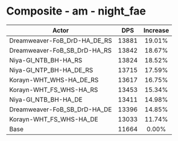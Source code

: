 # Composite - am - night_fae
| Actor | DPS | Increase |
|---|:---:|:---:|
|Dreamweaver-FoB_DrD-HA_DE_RS|13881|19.01%|
|Dreamweaver-FoB_SB_DrD-HA_RS|13842|18.67%|
|Niya-GI_NTB_BH-HA_RS|13824|18.52%|
|Niya-GI_NTP_BH-HA_DE_RS|13715|17.59%|
|Korayn-WHT_WHS-HA_DE_RS|13617|16.75%|
|Korayn-WHT_FS_WHS-HA_RS|13453|15.34%|
|Niya-GI_NTB_BH-HA_DE|13411|14.98%|
|Dreamweaver-FoB_SB_DrD-HA_DE|13396|14.85%|
|Korayn-WHT_FS_WHS-HA_DE|13033|11.74%|
|Base|11664|0.00%|
